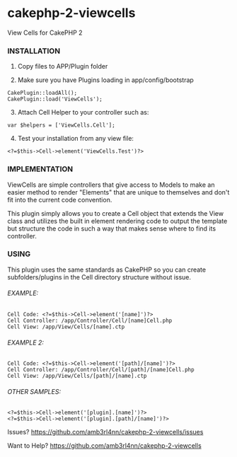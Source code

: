# cakephp-2-viewcells
View Cells for CakePHP 2


### INSTALLATION ###
1) Copy files to APP/Plugin folder

2) Make sure you have Plugins loading in app/config/bootstrap
```
CakePlugin::loadAll();
CakePlugin::load('ViewCells');
```

3) Attach Cell Helper to your controller such as:
```
var $helpers = ['ViewCells.Cell'];
```

4) Test your installation from any view file:
```
<?=$this->Cell->element('ViewCells.Test')?>
```

### IMPLEMENTATION ###
ViewCells are simple controllers that give access to Models
to make an easier method to render "Elements" that are unique
to themselves and don't fit into the current code convention.

This plugin simply allows you to create a Cell object that
extends the View class and utilizes the built in element
rendering code to output the template but structure the code
in such a way that makes sense where to find its controller.

  
### USING ###
This plugin uses the same standards as CakePHP so you can create 
subfolders/plugins in the Cell directory structure without issue.

###### EXAMPLE: ######
```
Cell Code: <?=$this->Cell->element('[name]')?>
Cell Controller: /app/Controller/Cell/[name]Cell.php
Cell View: /app/View/Cells/[name].ctp
```

###### EXAMPLE 2: ######
```
Cell Code: <?=$this->Cell->element('[path]/[name]')?>
Cell Controller: /app/Controller/Cell/[path]/[name]Cell.php
Cell View: /app/View/Cells/[path]/[name].ctp
```

###### OTHER SAMPLES: ######
```
<?=$this->Cell->element('[plugin].[name]')?>
<?=$this->Cell->element('[plugin].[path]/[name]')?>
```

Issues? https://github.com/amb3rl4nn/cakephp-2-viewcells/issues

Want to Help? https://github.com/amb3rl4nn/cakephp-2-viewcells
